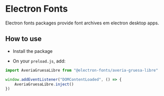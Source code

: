 # Electron Fonts

Electron fonts packages provide font archives em electron desktop apps.

## How to use

* Install the package

* On your `preload.js`, add:

```ts
import AveriaGruesaLibre from "@electron-fonts/averia-gruesa-libre"

window.addEventListener("DOMContentLoaded", () => {
    AveriaGruesaLibre.inject()
})
```
